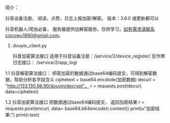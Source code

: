 简介：

抖音设备注册， 阅读，点赞，日志上报加密/解密。
版本：3.6.0 或更新都可以

抖音机器人/爬虫必备， 服务器提供加解密服务，仅供学习，如有需求请联系ciscowu1990@gmail.com。


1. douyin_client.py
  
   抖音加密算法接口
  适用于抖音设备注册：/service/2/device_register/
  反作弊日志接口： /service/2/app_log/
  
  1.1 抖音解密算法接口：
    把密加密的数据通过base64编码提交，可得到解密数据，帮助分析各字段含义
    ciphetext = base64.encdode(加密数据)
    decurl = "http://133.130.98.90/douyin/decrypt"，
    r = requests.post(decurl, data=ciphetext)
    
    
   1.2 抖音加密算法接口
    把数据通过base64编码提交， 返回加密结果
    r = requests.post(encurl, data= base64.b64encode(r.content))
    print(u"加密结果:")
    print(r.text)
